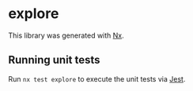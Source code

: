 # explore

This library was generated with [Nx](https://nx.dev).

## Running unit tests

Run `nx test explore` to execute the unit tests via [Jest](https://jestjs.io).
